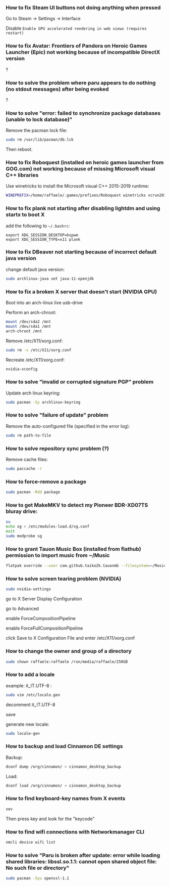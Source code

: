### How to fix Steam UI buttons not doing anything when pressed

Go to Steam -> Settings -> Interface

Disable `Enable GPU accelerated rendering in web views (requires restart)`

### How to fix Avatar: Frontiers of Pandora on Heroic Games Launcher (Epic) not working because of incompatible DirectX version
?

### How to solve the problem where paru appears to do nothing (no stdout messages) after being evoked
?

### How to solve "error: failed to synchronize package databases (unable to lock database)"

Remove the pacman lock file:
```sh
sudo rm /var/lib/pacman/db.lck
```

Then reboot.

### How to fix Roboquest (installed on heroic games launcher from GOG.com) not working because of missing Microsoft visual C++ libraries

Use winetricks to install the Microsoft visual C++ 2015-2019 runtime:
```sh
WINEPREFIX=/home/raffaele/.games/prefixes/Roboquest winetricks vcrun2019
```

### How to fix plank not starting after disabling lightdm and using startx to boot X

add the following to `~/.bashrc`:
```
export XDG_SESSION_DESKTOP=bspwm
export XDG_SESSION_TYPE=x11 plank
```

### How to fix DBeaver not starting because of incorrect default java version

change default java version:
```sh
sudo archlinux-java set java-11-openjdk
```

### How to fix a broken X server that doesn't start (NVIDIA GPU)

Boot into an arch-linux live usb-drive

Perform an arch-chroot:
```sh
mount /dev/sda2 /mnt
mount /dev/sda1 /mnt
arch-chroot /mnt
```

Remove /etc/X11/xorg.conf:
```sh
sudo rm -v /etc/X11/xorg.conf
```

Recreate /etc/X11/xorg.conf:
```sh
nvidia-xconfig
```

### How to solve "invalid or corrupted signature PGP" problem

Update arch linux keyring:
```sh
sudo pacman -Sy archlinux-keyring
```

### How to solve "failure of update" problem

Remove the auto-configured file (specified in the error log):
```sh
sudo rm path-to-file
```

### How to solve repository sync problem (?)

Remove cache files:
```sh
sudo paccache -r
```

### How to force-remove a package

```sh
sudo pacman -Rdd package
```

### How to get MakeMKV to detect my Pioneer BDR-XD07TS bluray drive:

```sh
su
echo sg > /etc/modules-load.d/sg.conf
exit
sudo modprobe sg
```

### How to grant Tauon Music Box (installed from flathub) permission to import music from ~/Music

```sh
flatpak override --user com.github.taiko2k.tauonmb --filesystem=~/Music
```

### How to solve screen tearing problem (NVIDIA)

```sh
sudo nvidia-settings
```

go to X Server Display Configuration

go to Advanced

enable ForceCompositionPipeline

enable ForceFullCompositionPipeline

click Save to X Configuration File and enter /etc/X11/xorg.conf

### How to change the owner and group of a directory

```sh
sudo chown raffaele:raffaele /run/media/raffaele/250GB
```

### How to add a locale

example: it_IT.UTF-8 :
```sh
sudo vim /etc/locale.gen
```

decomment it_IT.UTF-8

save

generate new locale:
```sh
sudo locale-gen
```

### How to backup and load Cinnamon DE settings

Backup:
```sh
dconf dump /org/cinnamon/ > cinnamon_desktop_backup
```

Load:
```sh
dconf load /org/cinnamon/ < cinnamon_desktop_backup
```

### How to find keyboard-key names from X events

```sh
xev
```

Then press key and look for the "keycode"

### How to find wifi connections with Networkmanager CLI

```sh
nmcli device wifi list
```

### How to solve "Paru is broken after update: error while loading shared libraries: libssl.so.1.1: cannot open shared object file: No such file or directory"

```sh
sudo pacman -Syu openssl-1.1
```

